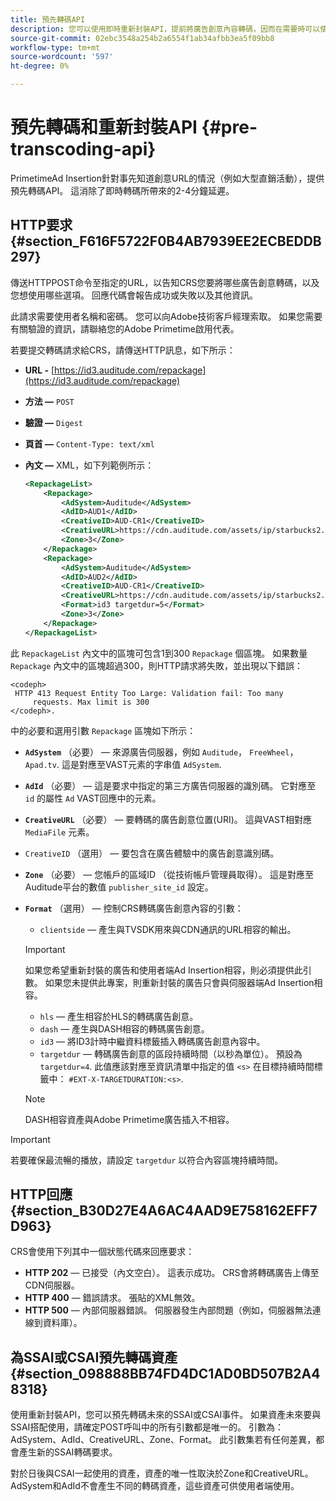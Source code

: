 ```yaml
---
title: 預先轉碼API
description: 您可以使用即時重新封裝API，提前將廣告創意內容轉碼，因而在需要時可以使用與內容相容的版本，消除與即時(JIT)重新封裝相關的2至4分鐘延遲。
source-git-commit: 02ebc3548a254b2a6554f1ab34afbb3ea5f09bb8
workflow-type: tm+mt
source-wordcount: '597'
ht-degree: 0%

---
```


# 預先轉碼和重新封裝API {#pre-transcoding-api}

PrimetimeAd Insertion針對事先知道創意URL的情況（例如大型直銷活動），提供預先轉碼API。  這消除了即時轉碼所帶來的2-4分鐘延遲。

## HTTP要求 {#section_F616F5722F0B4AB7939EE2ECBEDDB297}

傳送HTTPPOST命令至指定的URL，以告知CRS您要將哪些廣告創意轉碼，以及您想使用哪些選項。 回應代碼會報告成功或失敗以及其他資訊。

此請求需要使用者名稱和密碼。 您可以向Adobe技術客戶經理索取。 如果您需要有關驗證的資訊，請聯絡您的Adobe Primetime啟用代表。

若要提交轉碼請求給CRS，請傳送HTTP訊息，如下所示：

* **URL -** [https://id3.auditude.com/repackage](https://id3.auditude.com/repackage)

* **方法 —** `POST`

* **驗證 —** `Digest`

* **頁首 —** `Content-Type: text/xml`

* **內文 —** XML，如下列範例所示：

  ```xml
  <RepackageList>
      <Repackage>
          <AdSystem>Auditude</AdSystem>
          <AdID>AUD1</AdID>
          <CreativeID>AUD-CR1</CreativeID>
          <CreativeURL>https://cdn.auditude.com/assets/ip/starbucks2.mp4</CreativeURL>
          <Zone>3</Zone>
      </Repackage>
      <Repackage>
          <AdSystem>Auditude</AdSystem>
          <AdID>AUD2</AdID>
          <CreativeID>AUD-CR1</CreativeID>
          <CreativeURL>https://cdn.auditude.com/assets/ip/starbucks2.mp4</CreativeURL>
          <Format>id3 targetdur=5</Format>
          <Zone>3</Zone>
      </Repackage>
  </RepackageList>
  ```

此 `RepackageList` 內文中的區塊可包含1到300 `Repackage` 個區塊。 如果數量 `Repackage` 內文中的區塊超過300，則HTTP請求將失敗，並出現以下錯誤：

```
<codeph>
 HTTP 413 Request Entity Too Large: Validation fail: Too many
     requests. Max limit is 300
</codeph>.
```


中的必要和選用引數 `Repackage` 區塊如下所示：

* **`AdSystem`** （必要） — 來源廣告伺服器，例如 `Auditude`， `FreeWheel`， `Apad.tv`. 這是對應至VAST元素的字串值 `AdSystem`.

* **`AdId`** （必要） — 這是要求中指定的第三方廣告伺服器的識別碼。 它對應至 `id` 的屬性 `Ad` VAST回應中的元素。

* **`CreativeURL`** （必要） — 要轉碼的廣告創意位置(URI)。 這與VAST相對應 `MediaFile` 元素。

* `CreativeID` （選用） — 要包含在廣告體驗中的廣告創意識別碼。
* **`Zone`** （必要） — 您帳戶的區域ID （從技術帳戶管理員取得）。 這是對應至Auditude平台的數值 `publisher_site_id` 設定。

* **`Format`** （選用） — 控制CRS轉碼廣告創意內容的引數：

   * `clientside`  — 產生與TVSDK用來與CDN通訊的URL相容的輸出。

  >[!IMPORTANT]
  >
  >如果您希望重新封裝的廣告和使用者端Ad Insertion相容，則必須提供此引數。 如果您未提供此專案，則重新封裝的廣告只會與伺服器端Ad Insertion相容。

   * `hls`  — 產生相容於HLS的轉碼廣告創意。
   * `dash`  — 產生與DASH相容的轉碼廣告創意。
   * `id3`  — 將ID3計時中繼資料標籤插入轉碼廣告創意內容中。
   * `targetdur`  — 轉碼廣告創意的區段持續時間（以秒為單位）。 預設為 `targetdur=4`. 此值應該對應至資訊清單中指定的值 `<s>` 在目標持續時間標籤中： `#EXT-X-TARGETDURATION:<s>`.

  >[!NOTE]
  >
  >DASH相容資產與Adobe Primetime廣告插入不相容。

>[!IMPORTANT]
>
>若要確保最流暢的播放，請設定 `targetdur` 以符合內容區塊持續時間。

## HTTP回應 {#section_B30D27E4A6AC4AAD9E758162EFF7D963}

CRS會使用下列其中一個狀態代碼來回應要求：

* **HTTP 202**  — 已接受（內文空白）。 這表示成功。 CRS會將轉碼廣告上傳至CDN伺服器。
* **HTTP 400**  — 錯誤請求。 張貼的XML無效。
* **HTTP 500**  — 內部伺服器錯誤。 伺服器發生內部問題（例如，伺服器無法連線到資料庫）。

## 為SSAI或CSAI預先轉碼資產 {#section_098888BB74FD4DC1AD0BD507B2A48318}

使用重新封裝API，您可以預先轉碼未來的SSAI或CSAI事件。 如果資產未來要與SSAI搭配使用，請確定POST呼叫中的所有引數都是唯一的。 引數為：AdSystem、AdId、CreativeURL、Zone、Format。 此引數集若有任何差異，都會產生新的SSAI轉碼要求。

對於日後與CSAI一起使用的資產，資產的唯一性取決於Zone和CreativeURL。 AdSystem和AdId不會產生不同的轉碼資產，這些資產可供使用者端使用。
